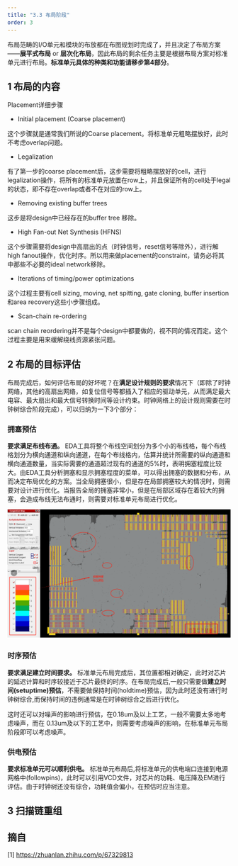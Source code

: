 ```yaml
---
title: "3.3 布局阶段"
order: 3
---
```


布局范畴的I/O单元和模块的布放都在布图规划时完成了，并且决定了布局方案——**展平式布局** or **层次化布局**，因此布局的剩余任务主要是根据布局方案对标准单元进行布局。**标准单元具体的种类和功能请移步第4部分**。

## 1 布局的内容

Placement详细步骤

- Initial placement (Coarse placement)

这个步骤就是通常我们所说的Coarse placement。将标准单元粗略摆放好，此时不考虑overlap问题。

- Legalization

有了第一步的coarse placement后，这步需要将粗略摆放好的cell，进行legalization操作，将所有的标准单元放置在row上，并且保证所有的cell处于legal的状态，即不存在overlap或者不在对应的row上。

- Removing existing buffer trees

这步是将design中已经存在的buffer tree 移除。

- High Fan-out Net Synthesis (HFNS)

这个步骤需要将design中高扇出的点（时钟信号，reset信号等除外），进行解high fanout操作，优化时序。所以用来做placement的constraint，请务必将其中那些不必要的ideal network移除。

- Iterations of timing/power optimizations

这个过程主要有cell sizing, moving, net spitting, gate cloning, buffer insertion和area recovery这些小步骤组成。

- Scan-chain re-ordering

scan chain reordering并不是每个design中都要做的，视不同的情况而定。这个过程主要是用来缓解绕线资源紧张问题。


## 2 布局的目标评估

布局完成后，如何评估布局的好坏呢？在**满足设计规则的要求**情况下（即除了时钟网络，其他的高扇出网络，如复位信号等都插入了相应的驱动单元，从而满足最大电容、最大扇出和最大信号转换时间等设计约束。时钟网络上的设计规则需要在时钟树综合阶段完成），可以归纳为一下3个部分：

### 拥塞预估

**要求满足布线布通。** EDA工具将整个布线空间划分为多个小的布线格，每个布线格划分为横向通道和纵向通道，在每个布线格内，估算并统计所需要的纵向通道和横向通道数量，当实际需要的通道超过现有的通道的5%时，表明拥塞程度比较大。由EDA工具分析拥塞和显示拥塞程度的菜单，可以得出拥塞的数据和分布，从而决定布局优化的方案。当全局拥塞很小，但是存在局部拥塞较大的情况时，则需要对设计进行优化。当报告全局的拥塞非常小，但是在局部区域存在着较大的拥塞，会造成布线无法布通时，则需要对标准单元布局进行优化。

![alt text](1710898795021.png)

### 时序预估

**要求满足建立时间要求。** 标准单元布局完成后，其位置都相对确定，此时对芯片的延迟计算和时序较接近于芯片最终的时序。在布局完成后,一般只需要做**建立时间(setuptime)预估**，不需要做保持时间(holdtime)预估，因为此时还没有进行时钟树综合,而保持时间的违例通常是在时钟树综合之后进行优化。

这时还可以对噪声的影响进行预估，在0.18um及以上工艺，一般不需要太多地考虑噪声，而在 0.13um及以下的工艺中，则需要考虑噪声的影响，在标准单元布局阶段即可以考虑噪声。

### 供电预估

**要求标准单元可以顺利供电。** 标准单元布局后,将标准单元的供电端口连接到电源网格中(followpins)，此时可以引用VCD文件，对芯片的功耗、电压降及EM进行评估。由于时钟树还没有综合，功耗值会偏小，在预估时应当注意。



## 3 扫描链重组

## 摘自

[1] https://zhuanlan.zhihu.com/p/67329813